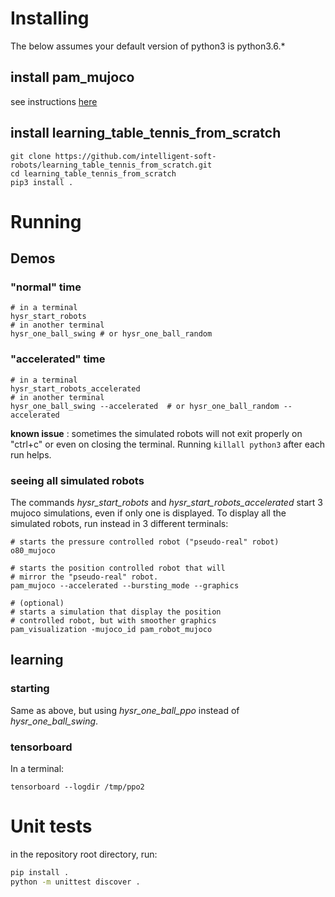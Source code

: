 

# Installing

The below assumes your default version of python3 is python3.6.*

## install pam_mujoco

see instructions [here](https://github.com/intelligent-soft-robots/intelligent-soft-robots.github.io/wiki/01_installation-from-debian)

## install learning_table_tennis_from_scratch

```
git clone https://github.com/intelligent-soft-robots/learning_table_tennis_from_scratch.git
cd learning_table_tennis_from_scratch
pip3 install .
```

# Running

## Demos

### "normal" time

```
# in a terminal
hysr_start_robots
# in another terminal
hysr_one_ball_swing # or hysr_one_ball_random
```

### "accelerated" time

```
# in a terminal
hysr_start_robots_accelerated
# in another terminal
hysr_one_ball_swing --accelerated  # or hysr_one_ball_random --accelerated
```

**known issue** : sometimes the simulated robots will not exit properly on "ctrl+c" or even on closing the terminal. Running ```killall python3``` after each run helps.

### seeing all simulated robots

The commands *hysr_start_robots* and *hysr_start_robots_accelerated* start 3 mujoco simulations, even if only one is displayed. To display all the simulated robots, run instead in 3 different terminals:

```
# starts the pressure controlled robot ("pseudo-real" robot)
o80_mujoco
```
```
# starts the position controlled robot that will 
# mirror the "pseudo-real" robot.
pam_mujoco --accelerated --bursting_mode --graphics
```
```
# (optional)
# starts a simulation that display the position
# controlled robot, but with smoother graphics
pam_visualization -mujoco_id pam_robot_mujoco
```

## learning

### starting

Same as above, but using *hysr_one_ball_ppo* instead of *hysr_one_ball_swing*.


### tensorboard

In a terminal:

```
tensorboard --logdir /tmp/ppo2
```

# Unit tests

in the repository root directory, run:

```bash
pip install .
python -m unittest discover .
```
